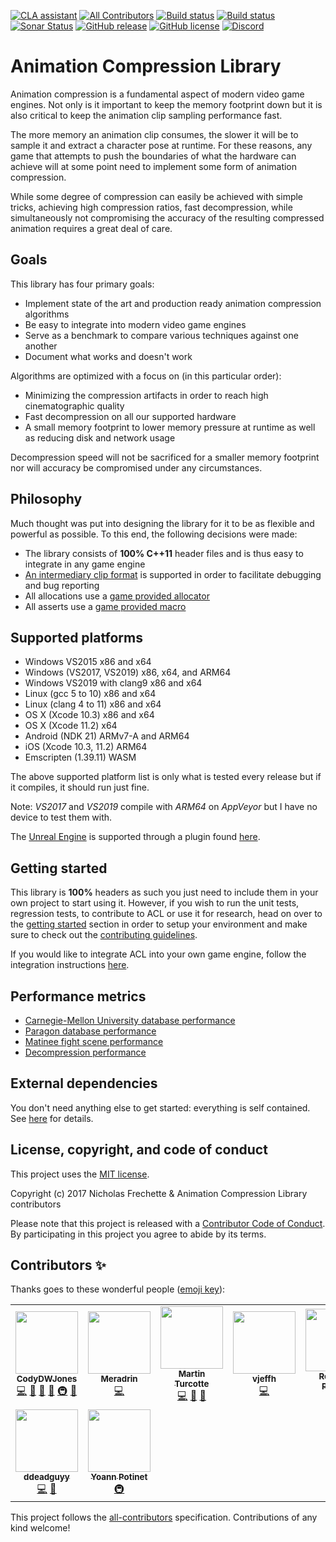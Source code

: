 [![CLA assistant](https://cla-assistant.io/readme/badge/nfrechette/acl)](https://cla-assistant.io/nfrechette/acl)
[![All Contributors](https://img.shields.io/github/all-contributors/nfrechette/acl)](#contributors-)
[![Build status](https://ci.appveyor.com/api/projects/status/8h1jwmhumqh9ie3h/branch/develop?svg=true)](https://ci.appveyor.com/project/nfrechette/acl)
[![Build status](https://github.com/nfrechette/acl/workflows/build/badge.svg)](https://github.com/nfrechette/acl/actions)
[![Sonar Status](https://sonarcloud.io/api/project_badges/measure?project=nfrechette_acl&metric=alert_status)](https://sonarcloud.io/dashboard?id=nfrechette_acl)
[![GitHub release](https://img.shields.io/github/release/nfrechette/acl.svg)](https://github.com/nfrechette/acl/releases)
[![GitHub license](https://img.shields.io/badge/license-MIT-blue.svg)](https://raw.githubusercontent.com/nfrechette/acl/master/LICENSE)
[![Discord](https://img.shields.io/discord/691048241864769647?label=discord)](https://discord.gg/UERt4bS)

# Animation Compression Library

Animation compression is a fundamental aspect of modern video game engines. Not only is it important to keep the memory footprint down but it is also critical to keep the animation clip sampling performance fast.

The more memory an animation clip consumes, the slower it will be to sample it and extract a character pose at runtime. For these reasons, any game that attempts to push the boundaries of what the hardware can achieve will at some point need to implement some form of animation compression.

While some degree of compression can easily be achieved with simple tricks, achieving high compression ratios, fast decompression, while simultaneously not compromising the accuracy of the resulting compressed animation requires a great deal of care.

## Goals

This library has four primary goals:

*  Implement state of the art and production ready animation compression algorithms
*  Be easy to integrate into modern video game engines
*  Serve as a benchmark to compare various techniques against one another
*  Document what works and doesn't work

Algorithms are optimized with a focus on (in this particular order):

*  Minimizing the compression artifacts in order to reach high cinematographic quality
*  Fast decompression on all our supported hardware
*  A small memory footprint to lower memory pressure at runtime as well as reducing disk and network usage

Decompression speed will not be sacrificed for a smaller memory footprint nor will accuracy be compromised under any circumstances.

## Philosophy

Much thought was put into designing the library for it to be as flexible and powerful as possible. To this end, the following decisions were made:

*  The library consists of **100% C++11** header files and is thus easy to integrate in any game engine
*  [An intermediary clip format](./docs/the_acl_file_format.md) is supported in order to facilitate debugging and bug reporting
*  All allocations use a [game provided allocator](./includes/acl/core/iallocator.h)
*  All asserts use a [game provided macro](./includes/acl/core/error.h)

## Supported platforms

*  Windows VS2015 x86 and x64
*  Windows (VS2017, VS2019) x86, x64, and ARM64
*  Windows VS2019 with clang9 x86 and x64
*  Linux (gcc 5 to 10) x86 and x64
*  Linux (clang 4 to 11) x86 and x64
*  OS X (Xcode 10.3) x86 and x64
*  OS X (Xcode 11.2) x64
*  Android (NDK 21) ARMv7-A and ARM64
*  iOS (Xcode 10.3, 11.2) ARM64
*  Emscripten (1.39.11) WASM

The above supported platform list is only what is tested every release but if it compiles, it should run just fine.

Note: *VS2017* and *VS2019* compile with *ARM64* on *AppVeyor* but I have no device to test them with.

The [Unreal Engine](https://www.unrealengine.com/en-US/blog) is supported through a plugin found [here](https://github.com/nfrechette/acl-ue4-plugin).

## Getting started

This library is **100%** headers as such you just need to include them in your own project to start using it. However, if you wish to run the unit tests, regression tests, to contribute to ACL or use it for research, head on over to the [getting started](./docs/getting_started.md) section in order to setup your environment and make sure to check out the [contributing guidelines](CONTRIBUTING.md).

If you would like to integrate ACL into your own game engine, follow the integration instructions [here](./docs#how-to-integrate-the-library).

## Performance metrics

*  [Carnegie-Mellon University database performance](./docs/cmu_performance.md)
*  [Paragon database performance](./docs/paragon_performance.md)
*  [Matinee fight scene performance](./docs/fight_scene_performance.md)
*  [Decompression performance](./docs/decompression_performance.md)

## External dependencies

You don't need anything else to get started: everything is self contained.
See [here](./external) for details.

## License, copyright, and code of conduct

This project uses the [MIT license](LICENSE).

Copyright (c) 2017 Nicholas Frechette & Animation Compression Library contributors

Please note that this project is released with a [Contributor Code of Conduct](CODE_OF_CONDUCT.md). By participating in this project you agree to abide by its terms.


## Contributors ✨

Thanks goes to these wonderful people ([emoji key](https://allcontributors.org/docs/en/emoji-key)):

<!-- ALL-CONTRIBUTORS-LIST:START - Do not remove or modify this section -->
<!-- prettier-ignore-start -->
<!-- markdownlint-disable -->
<table>
  <tr>
    <td align="center"><a href="https://github.com/CodyDWJones"><img src="https://avatars.githubusercontent.com/u/28773740?v=4?s=100" width="100px;" alt=""/><br /><sub><b>CodyDWJones</b></sub></a><br /><a href="https://github.com/nfrechette/acl/commits?author=CodyDWJones" title="Code">💻</a> <a href="#data-CodyDWJones" title="Data">🔣</a> <a href="#maintenance-CodyDWJones" title="Maintenance">🚧</a> <a href="#tool-CodyDWJones" title="Tools">🔧</a> <a href="#infra-CodyDWJones" title="Infrastructure (Hosting, Build-Tools, etc)">🚇</a> <a href="#ideas-CodyDWJones" title="Ideas, Planning, & Feedback">🤔</a></td>
    <td align="center"><a href="https://github.com/Meradrin"><img src="https://avatars.githubusercontent.com/u/7066278?v=4?s=100" width="100px;" alt=""/><br /><sub><b>Meradrin</b></sub></a><br /><a href="https://github.com/nfrechette/acl/commits?author=Meradrin" title="Code">💻</a></td>
    <td align="center"><a href="https://github.com/tirpidz"><img src="https://avatars.githubusercontent.com/u/9991876?v=4?s=100" width="100px;" alt=""/><br /><sub><b>Martin Turcotte</b></sub></a><br /><a href="https://github.com/nfrechette/acl/commits?author=tirpidz" title="Code">💻</a> <a href="#tool-tirpidz" title="Tools">🔧</a> <a href="#ideas-tirpidz" title="Ideas, Planning, & Feedback">🤔</a></td>
    <td align="center"><a href="https://github.com/vjeffh"><img src="https://avatars.githubusercontent.com/u/22382688?v=4?s=100" width="100px;" alt=""/><br /><sub><b>vjeffh</b></sub></a><br /><a href="https://github.com/nfrechette/acl/commits?author=vjeffh" title="Code">💻</a></td>
    <td align="center"><a href="https://github.com/Romain-Piquois"><img src="https://avatars.githubusercontent.com/u/3689912?v=4?s=100" width="100px;" alt=""/><br /><sub><b>Romain-Piquois</b></sub></a><br /><a href="https://github.com/nfrechette/acl/issues?q=author%3ARomain-Piquois" title="Bug reports">🐛</a></td>
    <td align="center"><a href="https://github.com/janisozaur"><img src="https://avatars.githubusercontent.com/u/550290?v=4?s=100" width="100px;" alt=""/><br /><sub><b>Michał Janiszewski</b></sub></a><br /><a href="https://github.com/nfrechette/acl/commits?author=janisozaur" title="Code">💻</a> <a href="#tool-janisozaur" title="Tools">🔧</a> <a href="#maintenance-janisozaur" title="Maintenance">🚧</a> <a href="#infra-janisozaur" title="Infrastructure (Hosting, Build-Tools, etc)">🚇</a></td>
    <td align="center"><a href="http://keybase.io/visualphoenix"><img src="https://avatars.githubusercontent.com/u/394175?v=4?s=100" width="100px;" alt=""/><br /><sub><b>Raymond Barbiero</b></sub></a><br /><a href="#ideas-visualphoenix" title="Ideas, Planning, & Feedback">🤔</a></td>
  </tr>
  <tr>
    <td align="center"><a href="https://github.com/ddeadguyy"><img src="https://avatars.githubusercontent.com/u/42090666?v=4?s=100" width="100px;" alt=""/><br /><sub><b>ddeadguyy</b></sub></a><br /><a href="https://github.com/nfrechette/acl/commits?author=ddeadguyy" title="Code">💻</a> <a href="#ideas-ddeadguyy" title="Ideas, Planning, & Feedback">🤔</a></td>
    <td align="center"><a href="https://gitlab.com/intelligide"><img src="https://avatars.githubusercontent.com/u/12529837?v=4?s=100" width="100px;" alt=""/><br /><sub><b>Yoann Potinet</b></sub></a><br /><a href="#infra-intelligide" title="Infrastructure (Hosting, Build-Tools, etc)">🚇</a></td>
  </tr>
</table>

<!-- markdownlint-restore -->
<!-- prettier-ignore-end -->

<!-- ALL-CONTRIBUTORS-LIST:END -->

This project follows the [all-contributors](https://github.com/all-contributors/all-contributors) specification. Contributions of any kind welcome!
